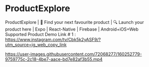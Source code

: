 # ProductExplore
ProductExplore | 🚀 Find your next favourite product | 🔍 Launch your product here | Expo | React-Native | Firebase | Android+iOS+Web Supported
Product Demo Link # 1 : https://www.instagram.com/tv/Cbk5k2yASF9/?utm_source=ig_web_copy_link

https://user-images.githubusercontent.com/72068277/160252779-9759775c-2c18-4be7-aace-bd7e82af3b55.mp4


